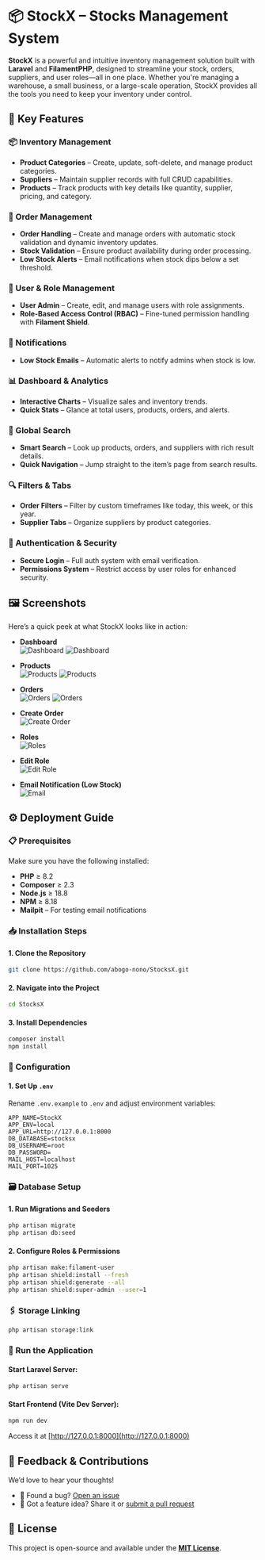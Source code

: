 # 📦 StockX – Stocks Management System  

**StockX** is a powerful and intuitive inventory management solution built with **Laravel** and **FilamentPHP**, designed to streamline your stock, orders, suppliers, and user roles—all in one place. Whether you're managing a warehouse, a small business, or a large-scale operation, StockX provides all the tools you need to keep your inventory under control.

## 🚀 Key Features

### 📦 Inventory Management
- **Product Categories** – Create, update, soft-delete, and manage product categories.
- **Suppliers** – Maintain supplier records with full CRUD capabilities.
- **Products** – Track products with key details like quantity, supplier, pricing, and category.

### 📑 Order Management
- **Order Handling** – Create and manage orders with automatic stock validation and dynamic inventory updates.
- **Stock Validation** – Ensure product availability during order processing.
- **Low Stock Alerts** – Email notifications when stock dips below a set threshold.

### 👥 User & Role Management
- **User Admin** – Create, edit, and manage users with role assignments.
- **Role-Based Access Control (RBAC)** – Fine-tuned permission handling with **Filament Shield**.

### 🔔 Notifications
- **Low Stock Emails** – Automatic alerts to notify admins when stock is low.

### 📊 Dashboard & Analytics
- **Interactive Charts** – Visualize sales and inventory trends.
- **Quick Stats** – Glance at total users, products, orders, and alerts.

### 🧭 Global Search
- **Smart Search** – Look up products, orders, and suppliers with rich result details.
- **Quick Navigation** – Jump straight to the item’s page from search results.

### 🔍 Filters & Tabs
- **Order Filters** – Filter by custom timeframes like today, this week, or this year.
- **Supplier Tabs** – Organize suppliers by product categories.

### 🔐 Authentication & Security
- **Secure Login** – Full auth system with email verification.
- **Permissions System** – Restrict access by user roles for enhanced security.

## 🖼️ Screenshots

Here’s a quick peek at what StockX looks like in action:

- **Dashboard**  
  ![Dashboard](./screenshots/127.0.0.1_8000_stocks-manager%20(9).png)
  ![Dashboard](./screenshots/127.0.0.1_8000_stocks-manager%20(15).png)

- **Products**  
  ![Products](./screenshots/127.0.0.1_8000_stocks-manager%20(8).png)
  ![Products](./screenshots/127.0.0.1_8000_stocks-manager%20(16).png)

- **Orders**  
  ![Orders](./screenshots/127.0.0.1_8000_stocks-manager%20(7).png)
  ![Orders](./screenshots/127.0.0.1_8000_stocks-manager_orders.png)

- **Create Order**  
  ![Create Order](./screenshots/127.0.0.1_8000_stocks-manager%20(10).png)

- **Roles**  
  ![Roles](./screenshots/127.0.0.1_8000_stocks-manager%20(12).png)

- **Edit Role**  
  ![Edit Role](./screenshots/127.0.0.1_8000_stocks-manager%20(13).png)

- **Email Notification (Low Stock)**  
  ![Email](./screenshots/Screenshot%20from%202025-04-04%2005-00-18.png)


## ⚙️ Deployment Guide

### 📋 Prerequisites

Make sure you have the following installed:

- **PHP** ≥ 8.2  
- **Composer** ≥ 2.3  
- **Node.js** ≥ 18.8  
- **NPM** ≥ 8.18  
- **Mailpit** – For testing email notifications  

### 📥 Installation Steps

#### 1. Clone the Repository
```bash
git clone https://github.com/abogo-nono/StocksX.git
```

#### 2. Navigate into the Project
```bash
cd StocksX
```

#### 3. Install Dependencies
```bash
composer install
npm install
```

### 🔧 Configuration

#### 1. Set Up `.env`
Rename `.env.example` to `.env` and adjust environment variables:
```dotenv
APP_NAME=StockX
APP_ENV=local
APP_URL=http://127.0.0.1:8000
DB_DATABASE=stocksx
DB_USERNAME=root
DB_PASSWORD=
MAIL_HOST=localhost
MAIL_PORT=1025
```

### 🗃️ Database Setup

#### 1. Run Migrations and Seeders
```bash
php artisan migrate
php artisan db:seed
```

#### 2. Configure Roles & Permissions
```bash
php artisan make:filament-user
php artisan shield:install --fresh
php artisan shield:generate --all
php artisan shield:super-admin --user=1
```

### 🖇️ Storage Linking
```bash
php artisan storage:link
```

### 🚀 Run the Application

#### Start Laravel Server:
```bash
php artisan serve
```

#### Start Frontend (Vite Dev Server):
```bash
npm run dev
```

Access it at [http://127.0.0.1:8000](http://127.0.0.1:8000)

## 🤝 Feedback & Contributions

We’d love to hear your thoughts!  
- 🐛 Found a bug? [Open an issue](https://github.com/abogo-nono/StocksX/issues)  
- 🌟 Got a feature idea? Share it or [submit a pull request](https://github.com/abogo-nono/StocksX/pulls)

## 📄 License

This project is open-source and available under the **[MIT License](LICENSE)**.
